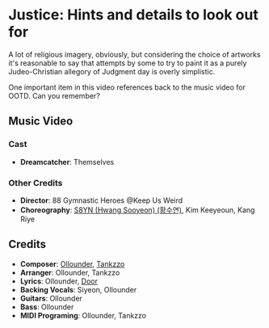 # Justice: Hints and details to look out for

A lot of religious imagery, obviously, but considering the choice of artworks it's reasonable to say
that attempts by some to try to paint it as a purely Judeo-Christian allegory of Judgment day
is overly simplistic.

One important item in this video references back to the music video for OOTD. Can you remember?

## Music Video

### Cast

* **Dreamcatcher**: Themselves

### Other Credits

* **Director**: 88 Gymnastic Heroes @Keep Us Weird
* **Choreography**: [S8YN (Hwang Sooyeon) (황수연)](https://kpop.fandom.com/wiki/Hwang_Sooyeon), Kim Keeyeoun, Kang Riye

## Credits

* **Composer**: [Ollounder](https://www.discogs.com/artist/6450665-Ollounder), [Tankzzo](https://www.discogs.com/artist/13855507-Tankzzo)
* **Arranger**: Ollounder, Tankzzo
* **Lyrics**: Ollounder, [Door](https://www.discogs.com/artist/7653288-Door-2)
* **Backing Vocals**: Siyeon, Ollounder
* **Guitars**: Ollounder
* **Bass**: Ollounder
* **MIDI Programing**: Ollounder, Tankzzo
